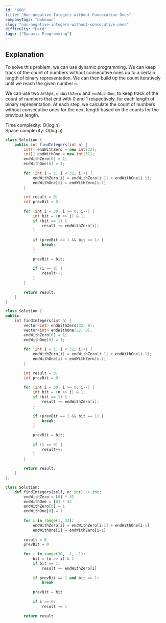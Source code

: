 ```yaml
---
id: "600"
title: "Non-negative Integers without Consecutive Ones"
companyTags: "Unknown"
slug: "non-negative-integers-without-consecutive-ones"
difficulty: "Hard"
tags: ["Dynamic Programming"]
---
```


## Explanation
To solve this problem, we can use dynamic programming. We can keep track of the count of numbers without consecutive ones up to a certain length of binary representation. We can then build up the count iteratively until we reach the given number `n`. 

We can use two arrays, `endWithZero` and `endWithOne`, to keep track of the count of numbers that end with 0 and 1 respectively, for each length of binary representation. At each step, we calculate the count of numbers without consecutive ones for the next length based on the counts for the previous length.

Time complexity: O(log n) \
Space complexity: O(log n)
```java
class Solution {
    public int findIntegers(int n) {
        int[] endWithZero = new int[32];
        int[] endWithOne = new int[32];
        endWithZero[0] = 1;
        endWithOne[0] = 1;
        
        for (int i = 1; i < 32; i++) {
            endWithZero[i] = endWithZero[i-1] + endWithOne[i-1];
            endWithOne[i] = endWithZero[i-1];
        }
        
        int result = 0;
        int prevBit = 0;
        
        for (int i = 30; i >= 0; i--) {
            int bit = (n >> i) & 1;
            if (bit == 1) {
                result += endWithZero[i];
            }
            
            if (prevBit == 1 && bit == 1) {
                break;
            }
            
            prevBit = bit;
            
            if (i == 0) {
                result++;
            }
        }
        
        return result;
    }
}
```

```cpp
class Solution {
public:
    int findIntegers(int n) {
        vector<int> endWithZero(32, 0);
        vector<int> endWithOne(32, 0);
        endWithZero[0] = 1;
        endWithOne[0] = 1;
        
        for (int i = 1; i < 32; i++) {
            endWithZero[i] = endWithZero[i-1] + endWithOne[i-1];
            endWithOne[i] = endWithZero[i-1];
        }
        
        int result = 0;
        int prevBit = 0;
        
        for (int i = 30; i >= 0; i--) {
            int bit = (n >> i) & 1;
            if (bit == 1) {
                result += endWithZero[i];
            }
            
            if (prevBit == 1 && bit == 1) {
                break;
            }
            
            prevBit = bit;
            
            if (i == 0) {
                result++;
            }
        }
        
        return result;
    }
};
```

```python
class Solution:
    def findIntegers(self, n: int) -> int:
        endWithZero = [0] * 32
        endWithOne = [0] * 32
        endWithZero[0] = 1
        endWithOne[0] = 1
        
        for i in range(1, 32):
            endWithZero[i] = endWithZero[i-1] + endWithOne[i-1]
            endWithOne[i] = endWithZero[i-1]
        
        result = 0
        prevBit = 0
        
        for i in range(30, -1, -1):
            bit = (n >> i) & 1
            if bit == 1:
                result += endWithZero[i]
            
            if prevBit == 1 and bit == 1:
                break
            
            prevBit = bit
            
            if i == 0:
                result += 1
        
        return result
```